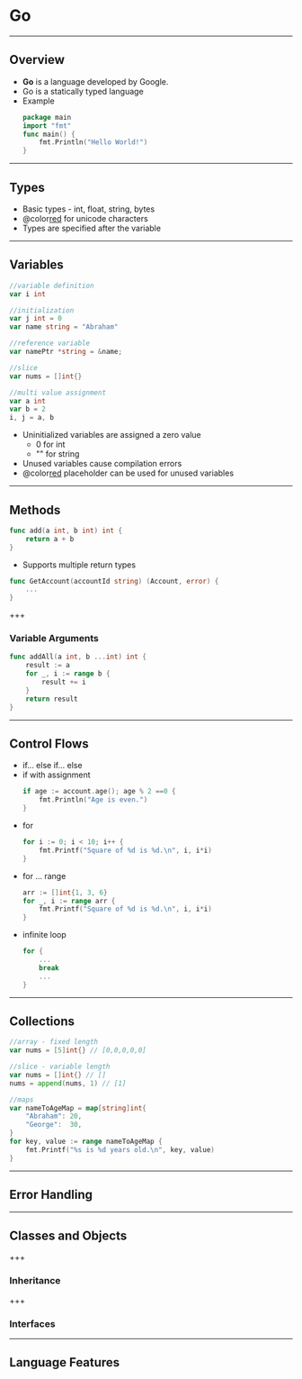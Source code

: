 # Go

---

## Overview

* **Go** is a language developed by Google.
* Go is a statically typed language
* Example
    ```go
    package main
    import "fmt"
    func main() {
        fmt.Println("Hello World!")
    }
    ```

---

## Types
* Basic types - int, float, string, bytes
* @color[red](rune) for unicode characters
* Types are specified after the variable
---

## Variables
```go
//variable definition
var i int

//initialization
var j int = 0
var name string = "Abraham"

//reference variable
var namePtr *string = &name;

//slice 
var nums = []int{}

//multi value assignment
var a int
var b = 2
i, j = a, b
```
* Uninitialized variables are assigned a zero value
    * 0 for int
    * "" for string
* Unused variables cause compilation errors
* @color[red](**_**) placeholder can be used for unused variables

---
## Methods
```go
func add(a int, b int) int {
    return a + b
}
```
* Supports multiple return types
```go
func GetAccount(accountId string) (Account, error) {
    ...
}
```

+++
### Variable Arguments
```go
func addAll(a int, b ...int) int {
    result := a
    for _, i := range b {
        result += i
    }
    return result
}
```

---

## Control Flows

* if... else if... else
* if with assignment
    ```go
    if age := account.age(); age % 2 ==0 {
        fmt.Println("Age is even.")
    }
    ```
* for
    ```go
    for i := 0; i < 10; i++ {
		fmt.Printf("Square of %d is %d.\n", i, i*i)
    }
    ```
* for ... range
    ```go
    arr := []int{1, 3, 6}
	for _, i := range arr {
		fmt.Printf("Square of %d is %d.\n", i, i*i)
	}

    ```
* infinite loop
    ```go
    for {
        ...
        break
        ...
    }
    ```

---
## Collections
```go
//array - fixed length
var nums = [5]int{} // [0,0,0,0,0]

//slice - variable length
var nums = []int{} // []
nums = append(nums, 1) // [1]

//maps
var nameToAgeMap = map[string]int{
    "Abraham": 20,
    "George":  30,
}
for key, value := range nameToAgeMap {
    fmt.Printf("%s is %d years old.\n", key, value)
}
```

---

## Error Handling


---

## Classes and Objects

+++
### Inheritance

+++
### Interfaces
---

## Language Features

